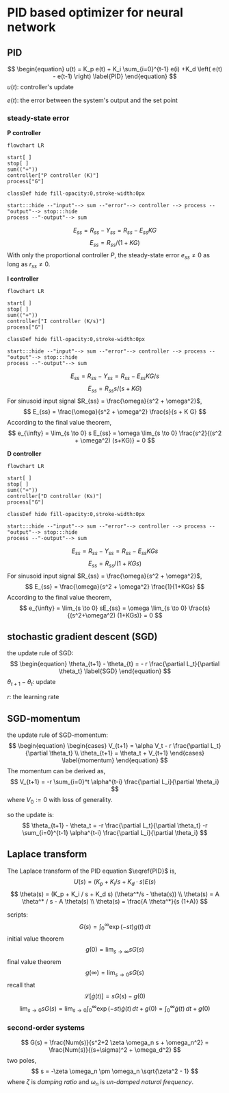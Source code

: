 # PID based optimizer for neural network #

## PID ##
$$
\begin{equation}
u(t) = K_p e(t) + K_i \sum_{i=0}^{t-1} e(i) +K_d \left( e(t) - e(t-1) \right) \label{PID}
\end{equation}
$$
$u(t)$: controller's update

$e(t)$: the error between the system's output and the set point

### steady-state error ###

**P controller**

```mermaid
flowchart LR

start[ ]
stop[ ]
sum(("+"))
controller["P controller (K)"]
process["G"]

classDef hide fill-opacity:0,stroke-width:0px

start:::hide --"input"--> sum --"error"--> controller --> process --"output"--> stop:::hide
process --"-output"--> sum
```

$$
E_{ss} = R_{ss} - Y_{ss} = R_{ss} - E_{ss} K G
$$
$$
E_{ss} = R_{ss} / (1 + K G)
$$
With only the proportional controller $P$, the steady-state error $e_{ss} \neq 0$ as long as $r_{ss} \neq 0$.

**I controller**
```mermaid
flowchart LR

start[ ]
stop[ ]
sum(("+"))
controller["I controller (K/s)"]
process["G"]

classDef hide fill-opacity:0,stroke-width:0px

start:::hide --"input"--> sum --"error"--> controller --> process --"output"--> stop:::hide
process --"-output"--> sum
```
$$
E_{ss} = R_{ss} - Y_{ss} = R_{ss} - E_{ss} K G / s
$$
$$
E_{ss} = R_{ss} s / (s + K G)
$$
For sinusoid input signal $R_{ss} = \frac{\omega}{s^2 + \omega^2}$,
$$
E_{ss} = \frac{\omega}{s^2 + \omega^2} \frac{s}{s + K G}
$$
According to the final value theorem,
$$
e_{\infty} = \lim_{s \to 0} s E_{ss} = \omega \lim_{s \to 0} \frac{s^2}{(s^2 + \omega^2) (s+KG)} = 0
$$

**D controller**
```mermaid
flowchart LR

start[ ]
stop[ ]
sum(("+"))
controller["D controller (Ks)"]
process["G"]

classDef hide fill-opacity:0,stroke-width:0px

start:::hide --"input"--> sum --"error"--> controller --> process --"output"--> stop:::hide
process --"-output"--> sum
```
$$
E_{ss} = R_{ss} - Y_{ss} = R_{ss} - E_{ss} KGs
$$
$$
E_{ss} = R_{ss} / (1+KGs)
$$
For sinusoid input signal $R_{ss} = \frac{\omega}{s^2 + \omega^2}$,
$$
E_{ss} = \frac{\omega}{s^2 + \omega^2} \frac{1}{1+KGs}
$$
According to the final value theorem,
$$
e_{\infty} = \lim_{s \to 0} sE_{ss} = \omega \lim_{s \to 0} \frac{s}{(s^2+\omega^2) (1+KGs)} = 0
$$

## stochastic gradient descent (SGD) ##

the update rule of SGD:
$$
\begin{equation}
\theta_{t+1} - \theta_{t} = - r \frac{\partial L_t}{\partial \theta_t} \label{SGD}
\end{equation}
$$
$\theta_{t+1}-\theta_t$: update

$r$: the learning rate

## SGD-momentum ##

the update rule of SGD-momentum:
$$
\begin{equation}
\begin{cases}
        V_{t+1} = \alpha V_t - r \frac{\partial L_t}{\partial \theta_t} \\
        \theta_{t+1} = \theta_t + V_{t+1}
\end{cases} \label{momentum}
\end{equation}
$$
The momentum can be derived as,
$$
V_{t+1} = -r \sum_{i=0}^t  \alpha^{t-i} \frac{\partial L_i}{\partial \theta_i}
$$
where $V_0 := 0$ with loss of generality.

so the update is:
$$
\theta_{t+1} - \theta_t = -r \frac{\partial L_t}{\partial \theta_t} -r \sum_{i=0}^{t-1} \alpha^{t-i} \frac{\partial L_i}{\partial \theta_i}
$$

## Laplace transform ##

The Laplace transform of the PID equation $\eqref{PID}$ is,
$$
U(s) = \left( K_p + K_i / s + K_d \cdot s \right) E(s)
$$
$$
\theta(s) = (K_p + K_i / s + K_d s) (\theta^*/s - \theta(s)) \\
\theta(s) = A \theta^* / s - A \theta(s) \\
\theta(s) = \frac{A \theta^*}{s (1+A)}
$$

scripts:
$$
G(s) = \int_0^{\infty} \exp(-st) g(t) \,dt
$$
initial value theorem
$$
g(0) = \lim_{s \to \infty} sG(s)
$$
final value theorem
$$
g(\infty) = \lim_{s \to 0} sG(s)
$$
recall that
$$
\mathscr{L}[\dot{g}(t)] = sG(s) - g(0)
$$
$$
\lim_{s \to 0} sG(s) = \lim_{s \to 0} \int_0^{\infty} \exp(-st) \dot{g}(t) \,dt + g(0) = \int_0^{\infty} \dot{g}(t) \,dt + g(0)
$$

### second-order systems ###
$$
G(s) = \frac{Num(s)}{s^2+2 \zeta \omega_n s + \omega_n^2} = \frac{Num(s)}{(s+\sigma)^2 + \omega_d^2}
$$
two poles,
$$
s = -\zeta \omega_n \pm \omega_n \sqrt{\zeta^2 - 1}
$$
where $\zeta$ is *damping ratio* and $\omega_n$ is *un-damped natural frequency*.
